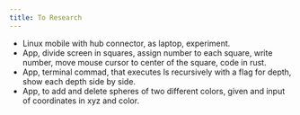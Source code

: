 ```yaml
---
title: To Research
---
```


* Linux mobile with hub connector, as laptop, experiment.
* App, divide screen in squares, assign number to each square, write number, move mouse cursor to center of the square, code in rust.
* App, terminal commad, that executes ls recursively with a flag for depth, show each depth side by side.
* App, to add and delete spheres of two different colors, given and input of coordinates in xyz and color. 
